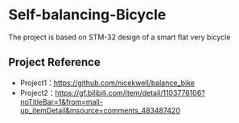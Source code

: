 # Self-balancing-Bicycle
The project is based on STM-32 design of a smart flat very bicycle

## Project Reference

- Project1：https://github.com/nicekwell/balance_bike
- Project2：https://gf.bilibili.com/item/detail/1103776106?noTitleBar=1&from=mall-up_itemDetail&msource=comments_483487420

